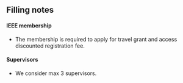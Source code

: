 ## Filling notes

#### IEEE membership
- The membership is required to apply for travel grant and access discounted registration fee.

#### Supervisors
- We consider max 3 supervisors.
